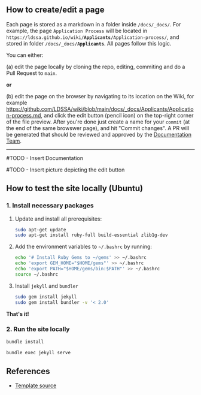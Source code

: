 ## How to create/edit a page


Each page is stored as a markdown in a folder inside `/docs/_docs/`. For example, the page `Application Process` will be located in `https://ldssa.github.io/wiki/`**`Applicants`**`/Application-process/`, and stored in folder `/docs/_docs/`**`Applicants`**. All pages follow this logic.

You can either:

(a) edit the page locally by cloning the repo, editing, commiting and do a Pull Request to `main`.

**or**

(b) edit the page on the browser by navigating to its location on the Wiki, for example https://github.com/LDSSA/wiki/blob/main/docs/_docs/Applicants/Application-process.md, and click the edit button (pencil icon) on the top-right corner of the file preview. After you're done just create a name for your `commit` (at the end of the same browswer page), and hit "Commit changes". A PR will be generated that should be reviewed and approved by the [Documentation Team](https://github.com/orgs/LDSSA/teams/documentation).

---

#TODO - Insert Documentation

#TODO - Insert picture depicting the edit button

## How to test the site locally (Ubuntu)

### **1. Install necessary packages**

1. Update and install all prerequisites:

    ```bash
    sudo apt-get update
    sudo apt-get install ruby-full build-essential zlib1g-dev
    ```

1. Add the environment variables to `~/.bashrc` by running:

    ```bash
    echo '# Install Ruby Gems to ~/gems' >> ~/.bashrc
    echo 'export GEM_HOME="$HOME/gems"' >> ~/.bashrc
    echo 'export PATH="$HOME/gems/bin:$PATH"' >> ~/.bashrc
    source ~/.bashrc
    ```

1. Install `jekyll` and `bundler`

    ```bash
    sudo gem install jekyll
    sudo gem install bundler -v '< 2.0'
    ```

**That's it!**

### **2. Run the site locally**

```bash
bundle install
```

```bash
bundle exec jekyll serve
```

## References

- [Template source](https://github.com/CloudCannon/edition-jekyll-template)